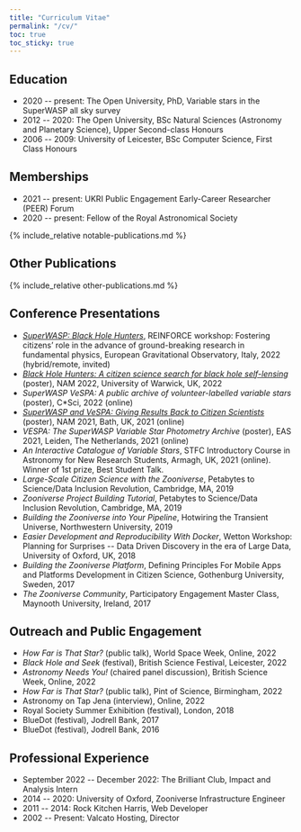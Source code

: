 ```yaml
---
title: "Curriculum Vitae"
permalink: "/cv/"
toc: true
toc_sticky: true
---
```


## Education

* 2020 -- present: The Open University, PhD, Variable stars in the SuperWASP all sky survey
* 2012 -- 2020: The Open University, BSc Natural Sciences (Astronomy and Planetary Science), Upper Second-class Honours
* 2006 -- 2009: University of Leicester, BSc Computer Science, First Class Honours

## Memberships

* 2021 -- present: UKRI Public Engagement Early-Career Researcher (PEER) Forum
* 2020 -- present: Fellow of the Royal Astronomical Society

{% include_relative notable-publications.md %}

## Other Publications

{% include_relative other-publications.md %}

## Conference Presentations

* _[SuperWASP: Black Hole Hunters](/assets/slides/2022-reinforce-bhh.pdf)_, REINFORCE workshop: Fostering citizens’ role in the advance of ground-breaking research in fundamental physics, European Gravitational Observatory, Italy, 2022 (hybrid/remote, invited)
* _[Black Hole Hunters: A citizen science search for black hole self-lensing](/assets/slides/2022-NAM.pdf)_ (poster), NAM 2022, University of Warwick, UK, 2022
* _SuperWASP VeSPA: A public archive of volunteer-labelled variable stars_ (poster), C*Sci, 2022 (online)
* _[SuperWASP and VeSPA: Giving Results Back to Citizen Scientists](/assets/slides/2021-NAM.pdf)_ (poster), NAM 2021, Bath, UK, 2021 (online)
* _VESPA: The SuperWASP Variable Star Photometry Archive_ (poster), EAS 2021, Leiden, The Netherlands, 2021 (online)
* _An Interactive Catalogue of Variable Stars_, STFC Introductory Course in Astronomy for New Research Students, Armagh, UK, 2021 (online). Winner of 1st prize, Best Student Talk.
* _Large-Scale Citizen Science with the Zooniverse_, Petabytes to Science/Data Inclusion Revolution, Cambridge, MA, 2019
* _Zooniverse Project Building Tutorial_, Petabytes to Science/Data Inclusion Revolution, Cambridge, MA, 2019
* _Building the Zooniverse into Your Pipeline_, Hotwiring the Transient Universe, Northwestern University, 2019
* _Easier Development and Reproducibility With Docker_, Wetton Workshop: Planning for Surprises -- Data Driven Discovery in the era of Large Data, University of Oxford, UK, 2018
* _Building the Zooniverse Platform_, Defining Principles For Mobile Apps and Platforms Development in Citizen Science, Gothenburg University, Sweden, 2017
* _The Zooniverse Community_, Participatory Engagement Master Class, Maynooth University, Ireland, 2017

## Outreach and Public Engagement

* _How Far is That Star?_ (public talk), World Space Week, Online, 2022
* _Black Hole and Seek_ (festival), British Science Festival, Leicester, 2022
* _Astronomy Needs You!_ (chaired panel discussion), British Science Week, Online, 2022
* _How Far is That Star?_ (public talk), Pint of Science, Birmingham, 2022
* Astronomy on Tap Jena (interview), Online, 2022
* Royal Society Summer Exhibition (festival), London, 2018
* BlueDot (festival), Jodrell Bank, 2017
* BlueDot (festival), Jodrell Bank, 2016

## Professional Experience

* September 2022 -- December 2022: The Brilliant Club, Impact and Analysis Intern
* 2014 -- 2020: University of Oxford, Zooniverse Infrastructure Engineer
* 2011 -- 2014: Rock Kitchen Harris, Web Developer
* 2002 -- Present: Valcato Hosting, Director
